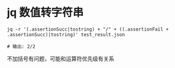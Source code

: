 # jq 数值转字符串

[//]: <> (shell, jq, linux)

```shell
jq -r '(.assertionSucc|tostring) + "/" + ((.assertionFail + .assertionSucc)|tostring)' test_result.json

# 输出: 2/2
```

不加括号有问题，可能和运算符优先级有关系

